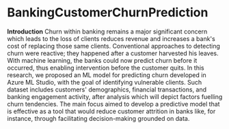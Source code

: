 # BankingCustomerChurnPrediction
**Introduction**
Churn within banking remains a major significant concern which leads to the loss of clients reduces revenue and increases a bank's cost of replacing those same clients. Conventional approaches to detecting churn were reactive; they happened after a customer harvested his leaves. With machine learning, the banks could now predict churn before it occurred, thus enabling intervention before the customer quits. 
In this research, we proposed an ML model for predicting churn developed in Azure ML Studio, with the goal of identifying vulnerable clients. Such dataset includes customers' demographics, financial transactions, and banking engagement activity, after analysis which will depict factors fuelling churn tendencies. The main focus aimed to develop a predictive model that is effective as a tool that would reduce customer attrition in banks like, for instance, through facilitating decision-making grounded on data. 
